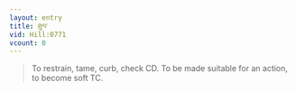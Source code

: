 ```yaml
---
layout: entry
title: ཐུལ་
vid: Hill:0771
vcount: 0
---
```

> To restrain, tame, curb, check CD\. To be made suitable for an action, to become soft TC\.


